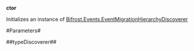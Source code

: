 **ctor**

Initializes an instance of [Bifrost.Events.EventMigrationHierarchyDiscoverer](Bifrost.Events.EventMigrationHierarchyDiscoverer)

#Parameters#


##typeDiscoverer##

